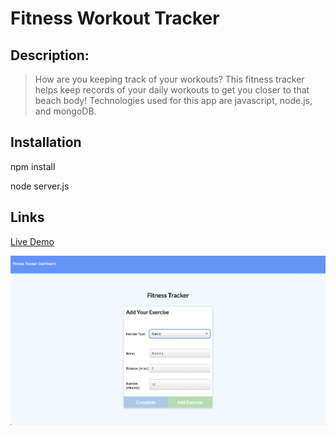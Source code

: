 # Fitness Workout Tracker

## Description:
> How are you keeping track of your workouts? This fitness tracker helps keep records of your daily workouts to get you closer to that beach body! Technologies used for this app are javascript, node.js, and mongoDB.

## Installation
npm install

node server.js

## Links
[Live Demo](https://fitness-workout-tracker-22.herokuapp.com/)

![FitnessWorkoutTracker](public/images/fitnessTracker.png)

